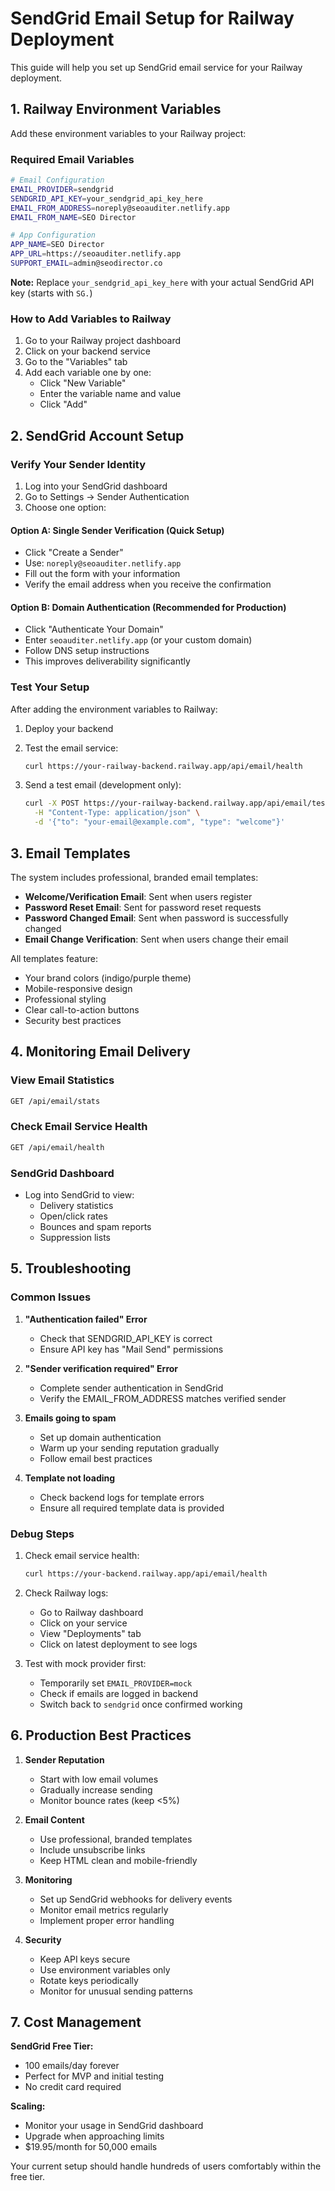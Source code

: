 # SendGrid Email Setup for Railway Deployment

This guide will help you set up SendGrid email service for your Railway deployment.

## 1. Railway Environment Variables

Add these environment variables to your Railway project:

### Required Email Variables
```bash
# Email Configuration
EMAIL_PROVIDER=sendgrid
SENDGRID_API_KEY=your_sendgrid_api_key_here
EMAIL_FROM_ADDRESS=noreply@seoauditer.netlify.app
EMAIL_FROM_NAME=SEO Director

# App Configuration
APP_NAME=SEO Director
APP_URL=https://seoauditer.netlify.app
SUPPORT_EMAIL=admin@seodirector.co
```

**Note:** Replace `your_sendgrid_api_key_here` with your actual SendGrid API key (starts with `SG.`)

### How to Add Variables to Railway

1. Go to your Railway project dashboard
2. Click on your backend service
3. Go to the "Variables" tab
4. Add each variable one by one:
   - Click "New Variable"
   - Enter the variable name and value
   - Click "Add"

## 2. SendGrid Account Setup

### Verify Your Sender Identity

1. Log into your SendGrid dashboard
2. Go to Settings → Sender Authentication
3. Choose one option:

#### Option A: Single Sender Verification (Quick Setup)
- Click "Create a Sender"
- Use: `noreply@seoauditer.netlify.app`
- Fill out the form with your information
- Verify the email address when you receive the confirmation

#### Option B: Domain Authentication (Recommended for Production)
- Click "Authenticate Your Domain"
- Enter `seoauditer.netlify.app` (or your custom domain)
- Follow DNS setup instructions
- This improves deliverability significantly

### Test Your Setup

After adding the environment variables to Railway:

1. Deploy your backend
2. Test the email service:
   ```bash
   curl https://your-railway-backend.railway.app/api/email/health
   ```

3. Send a test email (development only):
   ```bash
   curl -X POST https://your-railway-backend.railway.app/api/email/test \
     -H "Content-Type: application/json" \
     -d '{"to": "your-email@example.com", "type": "welcome"}'
   ```

## 3. Email Templates

The system includes professional, branded email templates:

- **Welcome/Verification Email**: Sent when users register
- **Password Reset Email**: Sent for password reset requests
- **Password Changed Email**: Sent when password is successfully changed
- **Email Change Verification**: Sent when users change their email

All templates feature:
- Your brand colors (indigo/purple theme)
- Mobile-responsive design
- Professional styling
- Clear call-to-action buttons
- Security best practices

## 4. Monitoring Email Delivery

### View Email Statistics
```bash
GET /api/email/stats
```

### Check Email Service Health
```bash
GET /api/email/health
```

### SendGrid Dashboard
- Log into SendGrid to view:
  - Delivery statistics
  - Open/click rates
  - Bounces and spam reports
  - Suppression lists

## 5. Troubleshooting

### Common Issues

1. **"Authentication failed" Error**
   - Check that SENDGRID_API_KEY is correct
   - Ensure API key has "Mail Send" permissions

2. **"Sender verification required" Error**
   - Complete sender authentication in SendGrid
   - Verify the EMAIL_FROM_ADDRESS matches verified sender

3. **Emails going to spam**
   - Set up domain authentication
   - Warm up your sending reputation gradually
   - Follow email best practices

4. **Template not loading**
   - Check backend logs for template errors
   - Ensure all required template data is provided

### Debug Steps

1. Check email service health:
   ```bash
   curl https://your-backend.railway.app/api/email/health
   ```

2. Check Railway logs:
   - Go to Railway dashboard
   - Click on your service
   - View "Deployments" tab
   - Click on latest deployment to see logs

3. Test with mock provider first:
   - Temporarily set `EMAIL_PROVIDER=mock`
   - Check if emails are logged in backend
   - Switch back to `sendgrid` once confirmed working

## 6. Production Best Practices

1. **Sender Reputation**
   - Start with low email volumes
   - Gradually increase sending
   - Monitor bounce rates (keep <5%)

2. **Email Content**
   - Use professional, branded templates
   - Include unsubscribe links
   - Keep HTML clean and mobile-friendly

3. **Monitoring**
   - Set up SendGrid webhooks for delivery events
   - Monitor email metrics regularly
   - Implement proper error handling

4. **Security**
   - Keep API keys secure
   - Use environment variables only
   - Rotate keys periodically
   - Monitor for unusual sending patterns

## 7. Cost Management

**SendGrid Free Tier:**
- 100 emails/day forever
- Perfect for MVP and initial testing
- No credit card required

**Scaling:**
- Monitor your usage in SendGrid dashboard
- Upgrade when approaching limits
- $19.95/month for 50,000 emails

Your current setup should handle hundreds of users comfortably within the free tier.